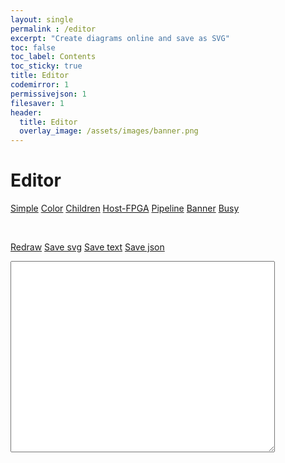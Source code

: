 ```yaml
---
layout: single
permalink : /editor
excerpt: "Create diagrams online and save as SVG"
toc: false
toc_label: Contents
toc_sticky: true
title: Editor
codemirror: 1
permissivejson: 1
filesaver: 1
header:
  title: Editor
  overlay_image: /assets/images/banner.png
---
```


# Editor

<a href="#"  onclick="drawHDElkNewSnippet('StarterSnippet')" class="btn btn--inverse">Simple</a>
<a href="#"  onclick="drawHDElkNewSnippet('ColorSnippet')" class="btn btn--inverse">Color</a>
<a href="#"  onclick="drawHDElkNewSnippet('ChildrenSnippet')" class="btn btn--inverse">Children</a>
<a href="#"  onclick="drawHDElkNewSnippet('HostFPGASnippet')" class="btn btn--inverse">Host-FPGA</a>
<a href="#"  onclick="drawHDElkNewSnippet('PipeSnippet')" class="btn btn--inverse">Pipeline</a>
<a href="#"  onclick="drawHDElkNewSnippet('BannerSnippet')" class="btn btn--inverse">Banner</a>
<a href="#"  onclick="drawHDElkNewSnippet('BusySnippet')" class="btn btn--inverse">Busy</a>

<div id="dev"></div>

<div id="dev_message" style="display: none;" class="notice--danger">
Loading
</div>

<div><br></div>

<a href="#" class="btn btn--primary" onclick="drawHDElkSnippet()">Redraw</a>
<a href="#" class="btn btn--success" onclick="saveHDElkSvg()">Save svg</a>
<a href="#" class="btn btn--success" onclick="saveHDElkText()">Save text</a>
<a href="#" class="btn btn--success" onclick="saveHDElkJson()">Save json</a>

<div>
  <textarea rows="20" cols="50" id="codesnippet" name="codesnippet">

</textarea>
</div>

<div id="StarterSnippet" style="display: none;">
{
    children:[
        { id:"P1", port:1  }
        { id:"C1", ports:[ "In", "Out" ] },
        { id:"C2", ports:[ "In", "Out" ] },
        { id:"P2", port:1  }
    ],
    edges:[
        ["P1","C1.In"],
        ["C1.Out","C2.In"],
        ["C2.Out","P2"]
    ]
}
</div>

<div id="ColorSnippet" style="display: none;">
{
    label:"Simple",
    color:"#EEE",
    children:[
        { id:"P1", port:1  }
        { id:"C1", highlight:2, ports:[ "In", "Out" ] },
        { id:"C2", highlight:3, ports:[ "In", "Out" ] },
        { id:"P2", port:1  }
    ],
    edges:[
        ["P1","C1.In"],
        ["C1.Out","C2.In"],
        ["C2.Out","P2"]
    ]
}
</div>

<div id="ChildrenSnippet" style="display: none;">
{
    children:[
        { id:"5", constant:1 },
        { id:"C1", parameters:["Size"], inPorts:[ "In" ], outPorts:[ "Out" ] },
        { id:"C2",  inPorts:[ "In" ], outPorts:[ "Out" ],
            children:[
                { id:"GC1", ports:[ "In", "Out" ] },
                { id:"GC2", ports:[ "In", "Out" ] }
            ],
            edges:[
                ["C2.In", "GC1.In"],
                ["GC1.Out", "GC2.In"],
                ["GC2.Out", "C2.Out"],
            ]
        },
        { id:"C3" }
    ],
    edges:[
        ["5", "C1.Size"],
        ["C1.Out","C2.In"],
        ["C2.Out","C3"]
    ]
}
</div>

<div id="BusySnippet" style="display: none;">
{
    id:"",
    highlight:0,
    children:[
        { id:"ExtIn", port:1, highlight:0 },
        { id:"C2_OR",
            type:"C2_Type",
            inPorts:[ "In", { id:"InOut", label:"LA" } ], outPorts:[ "Output" ],
            children:[
                { id:"PS_8", constant:1 },
                { id:"PS_16", constant:1 },
                { id:"GC1",
                    highlight:0,
                    type:"GCT",
                    inPorts:[ "In", "Out" ] },
                { id:"GC2", type:"GC2 Type Type Type", parameters:["InSpec", "OutSpec"], ports:[ "In", "Out" ] },
                { id:"Little", label:"", ports:[ "In", "Out" ] },
                { id:"Direct", label:"", northPorts:[ "North1", "North2" ], southPorts:[ "South1", "South2" ],
                                            eastPorts:[ "East1", "East2" ], westPorts:[ "West1", "West2" ] },
                { id:"Portly1", highlight:1, type:"-lots-", inPorts:[ "Start1", "Middle1", "End1" ], outPorts:[ "Start2", "Middle2", "End2" ] },
                { id:"Portly2", highlight:1, type:"-lots-", inPorts:[ "Start1", "Middle1", "End1" ], outPorts:[ "Start2", "Middle2", "End2" ] }
            ],
            edges:[
                {route:["C2_OR.In", "GC1.In"], label:"Link", bus:1, highlight:0 },
                { sources:["GC1.Out"],
                    targets:["GC2.In"],
                    labels:[ "EL1", "EL2" ], highlight:3 },
                ["PS_8", "GC2.InSpec" ],
                ["PS_16", "GC2.OutSpec" ],
                ["GC2.Out", "C2_OR.Output", "Out Now"],
                ["Portly2.End1", "Portly1.End2", "end" ],
                ["Portly1.Middle2", "Portly2.Middle1", "middle", 1 ],
                ["Portly1.Start2", "Portly2.Start1", "start" ],
            ]
        },
        { id:"ExtOut", port:1 },
    ],
    edges:[
        ["ExtIn","C2_OR.In", "Input"],
        ["C2_OR.Output","ExtOut"],
    ]
}
</div>

<div id="HostFPGASnippet" style="display: none;">
{
    color: "#888",
    children: [
        { id: "HOST", outPorts: ["usb"],
            children: [
                { id: "Lib", label:"Comms Lib"  },
                { id: "App", highlight:1 }
            ],
            edges: [
                ["App","Lib"],
                ["Lib", "HOST.usb"]
            ]
            },
        { id: "FPGA", inPorts: [ "usb"],
            children: [
                { id: "usb_s", label:"usb serial", inPorts: ["usb"], outPorts:[ "in", "out" ]  },
                { id: "escape", eastPorts: ["in"], westPorts:[ "out" ]  },
                { id: "unescape", inPorts: ["in"], outPorts:[ "out" ]  },
                { id: "Internals", type:"Verilog", westPorts:["in", "out" ], highlight:1  }
            ],
            edges: [
                ["FPGA.usb","usb_s.usb" ],
                ["Internals.out","escape.in"],
                ["escape.out","usb_s.in"],
                ["usb_s.out","unescape.in"],
                ["unescape.out","Internals.in"]
            ] }
    ],
    edges: [
        [ "HOST.usb","FPGA.usb" ]
    ]
}
</div>

<div id="PipeSnippet" style="display: none;">
{
    children: [
        { id: "p1", type:"Producer", outPorts: ["out_start", "out_stop", "out_data", "out_valid", "out_ready"] },
        { id: "p2", type:"Consumer", inPorts: [ "in_start", "in_stop", "in_data", "in_valid", "in_ready"] }
    ],
    edges: [
        ["p1.out_start","p2.in_start"],
        ["p1.out_stop","p2.in_stop"],
        ["p1.out_data","p2.in_data", 1],
        ["p1.out_valid","p2.in_valid"],
        ["p2.in_ready","p1.out_ready"]
    ]
}
</div>

<div id="BannerSnippet" style="display: none;">
{
    color: "#555",
    children: [
        { id: "in", port: 1, highlight:1 },
        { id: "one", color: "#999", ports: ["in", "out"] },
        { id: "two", color: "#999", ports: ["in", "out"] },
        { id: "three", color: "#999", ports: ["in", "out"] },
        { id: "four", label:"", inPorts:["in"], outPorts:["out"],
            color: "#666",
            children:[
            {id:"Child1", highlight:2, ports:["in", "outA", "outB"]},
            {id:"Child2A", highlight:3, ports:["in", "out"]},
            {id:"Child2B", highlight:5, ports:["in", "out"]},
            {id:"Child3", highlight:4, ports:["inA", "inB", "out"]}
            ],
            edges:[
            [ "four.in", "Child1.in" ],
            [ "Child1.outA", "Child2A.in" ],
            [ "Child1.outB", "Child2B.in" ],
            [ "Child2A.out", "Child3.inA" ],
            [ "Child2B.out", "Child3.inB" ],
            [ "Child3.out", "four.out" ]
            ] },
        { id: "five", color: "#999", ports: ["in", "out"] },
        { id: "six", color: "#999", ports: ["in", "out"] },
        { id: "seven", color: "#999", ports: ["in", "out"] },
        { id: "out", port: 1, highlight:1 }
    ],
    edges: [
        ["in","one.in"],
        {route:["one.out","two.in"]},
        {route:["two.out","three.in"]},
        {route:["three.out","four.in"] },
        {route:["four.out","five.in"] },
        {route:["five.out","six.in"] },
        {route:["six.out","seven.in"] },
        {route:["seven.out","out"] }
    ]
}
</div>

<script type="text/javascript">

    var codeMirror = CodeMirror.fromTextArea(document.getElementById('codesnippet'), {
        mode: "javascript",
        theme: "default",
        lineNumbers: true,
        readOnly: false
    });

    var svgId = "dev"

    var drawHDElk = function( diagramId ) {

        var cmText = codeMirror.getValue();
        if ( cmText ) {
            var graph = PermissiveJSON.parse( cmText );

            hdelk.layout( graph, diagramId );
        }
    }

    var drawHDElkNewSnippet = function( newCodeId ) {
        var snippetElement = document.getElementById( newCodeId );
        var snippetText = snippetElement.innerHTML;
        codeMirror.setValue( snippetText );
        drawHDElkSnippet();
    }

    var drawHDElkSnippet = function( ) {
        drawHDElk( svgId );
    }


    var saveHDElkSvg = function() {
        var snippetElement = document.getElementById( svgId );
        var snippetText = snippetElement.innerHTML;
        var blob = new Blob([snippetText], {type: "text/plain;charset=utf-8"});
        saveAs(blob, "hdelk.svg");
    }

    var saveHDElkText = function() {
        var cmText = codeMirror.getValue();
        var blob = new Blob([cmText], {type: "text/plain;charset=utf-8"});
        saveAs(blob, "hdelk.txt");
    }

    var saveHDElkJson = function() {
        var cmText = codeMirror.getValue();
        var graph = PermissiveJSON.parse( cmText );
        var jsonText = JSON.stringify( graph, null, 4 );
        var blob = new Blob([jsonText], {type: "text/plain;charset=utf-8"});
        saveAs(blob, "hdelk.json");
    }

    drawHDElkNewSnippet("StarterSnippet");
</script>

